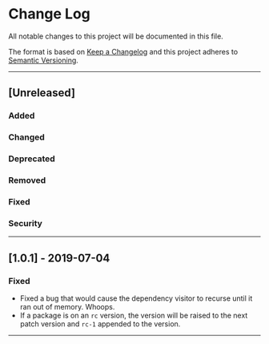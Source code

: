 # Change Log

All notable changes to this project will be documented in this file.

The format is based on [Keep a Changelog](http://keepachangelog.com/) and this project adheres to [Semantic Versioning](http://semver.org/).

---

## [Unreleased]

### Added

### Changed

### Deprecated

### Removed

### Fixed

### Security

---

## [1.0.1] - 2019-07-04

### Fixed

- Fixed a bug that would cause the dependency visitor to recurse until it ran out of memory. Whoops.
- If a package is on an `rc` version, the version will be raised to the next patch version and `rc-1` appended to the version.

---
